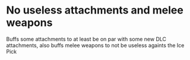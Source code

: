 # No useless attachments and melee weapons
Buffs some attachments to at least be on par with some new DLC attachments, also buffs melee weapons to not be useless againts the Ice Pick
